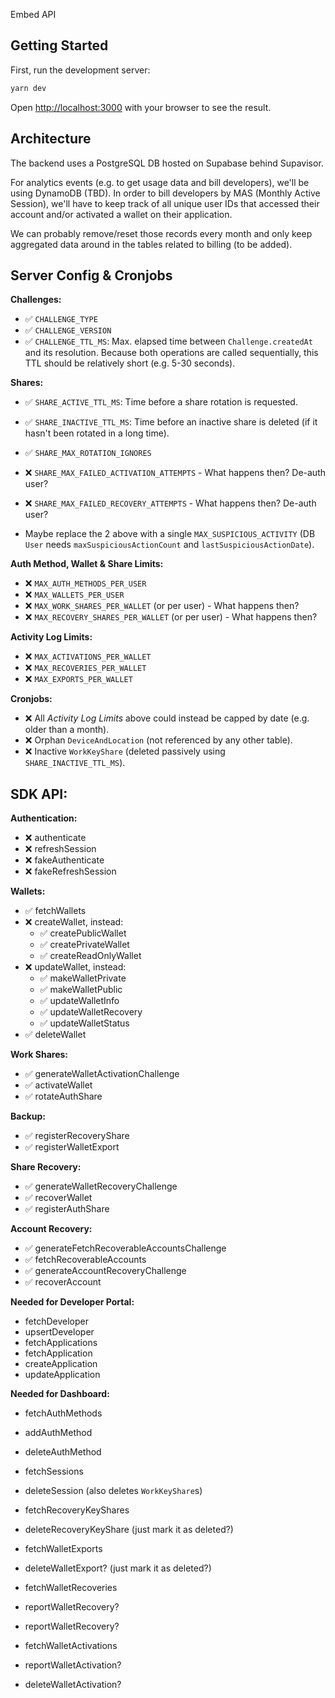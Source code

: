 Embed API

## Getting Started

First, run the development server:

```bash
yarn dev
```

Open [http://localhost:3000](http://localhost:3000) with your browser to see the result.

## Architecture

The backend uses a PostgreSQL DB hosted on Supabase behind Supavisor.

For analytics events (e.g. to get usage data and bill developers), we'll be using DynamoDB (TBD). In order to bill developers by MAS (Monthly Active Session),
we'll have to keep track of all unique user IDs that accessed their account and/or activated a wallet on their application.

We can probably remove/reset those records every month and only keep aggregated data around in the tables related to billing (to be added).

## Server Config & Cronjobs

**Challenges:**

- ✅ `CHALLENGE_TYPE`
- ✅ `CHALLENGE_VERSION`
- ✅ `CHALLENGE_TTL_MS`: Max. elapsed time between `Challenge.createdAt` and its resolution. Because both operations
  are called sequentially, this TTL should be relatively short (e.g. 5-30 seconds).

**Shares:**

- ✅ `SHARE_ACTIVE_TTL_MS`: Time before a share rotation is requested.
- ✅ `SHARE_INACTIVE_TTL_MS`: Time before an inactive share is deleted (if it hasn't been rotated in a long time).
- ✅ `SHARE_MAX_ROTATION_IGNORES`

- ❌ `SHARE_MAX_FAILED_ACTIVATION_ATTEMPTS` - What happens then? De-auth user?
- ❌ `SHARE_MAX_FAILED_RECOVERY_ATTEMPTS` - What happens then? De-auth user?
- Maybe replace the 2 above with a single `MAX_SUSPICIOUS_ACTIVITY` (DB `User` needs `maxSuspiciousActionCount` and
  `lastSuspiciousActionDate`).

**Auth Method, Wallet & Share Limits:**

- ❌ `MAX_AUTH_METHODS_PER_USER`
- ❌ `MAX_WALLETS_PER_USER`
- ❌ `MAX_WORK_SHARES_PER_WALLET` (or per user) - What happens then?
- ❌ `MAX_RECOVERY_SHARES_PER_WALLET` (or per user) - What happens then?

**Activity Log Limits:**

- ❌ `MAX_ACTIVATIONS_PER_WALLET`
- ❌ `MAX_RECOVERIES_PER_WALLET`
- ❌ `MAX_EXPORTS_PER_WALLET`

**Cronjobs:**

- ❌ All _Activity Log Limits_ above could instead be capped by date (e.g. older than a month).
- ❌ Orphan `DeviceAndLocation` (not referenced by any other table).
- ❌ Inactive `WorkKeyShare` (deleted passively using `SHARE_INACTIVE_TTL_MS`).

## SDK API:

**Authentication:**
- ❌ authenticate
- ❌ refreshSession
- ❌ fakeAuthenticate
- ❌ fakeRefreshSession

**Wallets:**
- ✅ fetchWallets
- ❌ createWallet, instead:
  - ✅ createPublicWallet
  - ✅ createPrivateWallet
  - ✅ createReadOnlyWallet
- ❌ updateWallet, instead:
  - ✅ makeWalletPrivate
  - ✅ makeWalletPublic
  - ✅ updateWalletInfo
  - ✅ updateWalletRecovery
  - ✅ updateWalletStatus
- ✅ deleteWallet

**Work Shares:**
- ✅ generateWalletActivationChallenge
- ✅ activateWallet
- ✅ rotateAuthShare

**Backup:**
- ✅ registerRecoveryShare
- ✅ registerWalletExport

**Share Recovery:**
- ✅ generateWalletRecoveryChallenge
- ✅ recoverWallet
- ✅ registerAuthShare

**Account Recovery:**
- ✅ generateFetchRecoverableAccountsChallenge
- ✅ fetchRecoverableAccounts
- ✅ generateAccountRecoveryChallenge
- ✅ recoverAccount

**Needed for Developer Portal:**

- fetchDeveloper
- upsertDeveloper
- fetchApplications
- fetchApplication
- createApplication
- updateApplication

**Needed for Dashboard:**

- fetchAuthMethods
- addAuthMethod
- deleteAuthMethod

- fetchSessions
- deleteSession (also deletes `WorkKeyShare`s)

- fetchRecoveryKeyShares
- deleteRecoveryKeyShare (just mark it as deleted?)

- fetchWalletExports
- deleteWalletExport? (just mark it as deleted?)

- fetchWalletRecoveries
- reportWalletRecovery?
- reportWalletRecovery?

- fetchWalletActivations
- reportWalletActivation?
- deleteWalletActivation?
